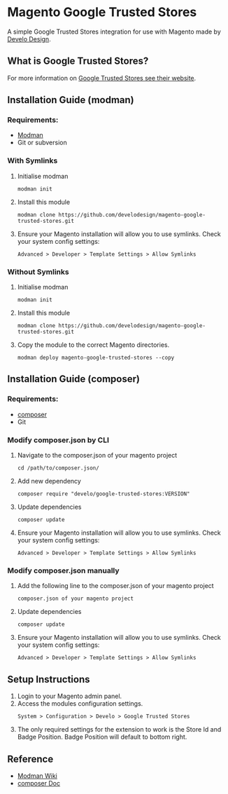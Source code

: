 # Magento Google Trusted Stores
A simple Google Trusted Stores integration for use with Magento made by [Develo Design](http://develodesign.co.uk).

## What is Google Trusted Stores?
For more information on [Google Trusted Stores see their website](http://www.google.com/trustedstores/for-businesses/).

## Installation Guide (modman)
### Requirements:
- [Modman](https://github.com/colinmollenhour/modman)
- Git or subversion

### With Symlinks
1. Initialise modman
    ```
    modman init
    ```
2. Install this module
    ```
    modman clone https://github.com/develodesign/magento-google-trusted-stores.git
    ```
3. Ensure your Magento installation will allow you to use symlinks. Check your system config settings:
    ```
    Advanced > Developer > Template Settings > Allow Symlinks
    ```

### Without Symlinks
1. Initialise modman
    ```
    modman init
    ```
2. Install this module
    ```
    modman clone https://github.com/develodesign/magento-google-trusted-stores.git
    ```
3. Copy the module to the correct Magento directories.
    ```
    modman deploy magento-google-trusted-stores --copy
    ```
    
## Installation Guide (composer)
### Requirements:
- [composer](https://getcomposer.org/)
- Git

### Modify composer.json by CLI
1. Navigate to the composer.json of your magento project
    ```
    cd /path/to/composer.json/
    ```
2. Add new dependency 
    ```
    composer require "develo/google-trusted-stores:VERSION"
    ```
3. Update dependencies
    ```
    composer update
    ```
4. Ensure your Magento installation will allow you to use symlinks. Check your system config settings:
    ```
    Advanced > Developer > Template Settings > Allow Symlinks
    ```

### Modify composer.json manually
1. Add the following line to the composer.json of your magento project
    ```
    composer.json of your magento project
    ```
2. Update dependencies
    ```
    composer update
    ```
3. Ensure your Magento installation will allow you to use symlinks. Check your system config settings:
    ```
    Advanced > Developer > Template Settings > Allow Symlinks
    ```

## Setup Instructions
1. Login to your Magento admin panel.
2. Access the modules configuration settings.
    ```
    System > Configuration > Develo > Google Trusted Stores
    ```
3. The only required settings for the extension to work is the Store Id and Badge Position. Badge Position will default to bottom right.


## Reference
- [Modman Wiki](https://github.com/colinmollenhour/modman/wiki/Tutorial)
- [composer Doc](https://getcomposer.org/doc/01-basic-usage.md)
